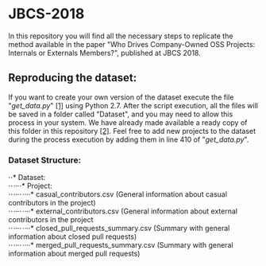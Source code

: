# JBCS-2018
In this repository you will find all the necessary steps to replicate the method available in the paper "Who Drives Company-Owned OSS Projects: Internals or Externals Members?", published at JBCS 2018.

## Reproducing the dataset:
If you want to create your own version of the dataset execute the file "<i>get_data.py</i>" [[1]](https://github.com/fronchetti/JBCS-2018/blob/master/get_data.py) using Python 2.7. After the script execution, all the files will be saved in a folder called "Dataset", and you may need to allow this process in your system. We have already made available a ready copy of this folder in this repository [[2]](https://github.com/fronchetti/JBCS-2018/tree/master/Dataset). Feel free to add new projects to the dataset during the process execution by adding them in line 410 of "<i>get_data.py</i>".

### Dataset Structure:
⋅⋅* Dataset: <br>
⋅⋅*⋅⋅*⋅⋅* Project: <br>
⋅⋅*⋅⋅*⋅⋅*⋅⋅*⋅⋅* casual_contributors.csv (General information about casual contributors in the project)<br>
⋅⋅*⋅⋅*⋅⋅*⋅⋅*⋅⋅* external_contributors.csv (General information about external contributors in the project<br>
⋅⋅*⋅⋅*⋅⋅*⋅⋅*⋅⋅* closed_pull_requests_summary.csv (Summary with general information about closed pull requests)<br>
⋅⋅*⋅⋅*⋅⋅*⋅⋅*⋅⋅* merged_pull_requests_summary.csv (Summary with general information about merged pull requests)<br>
